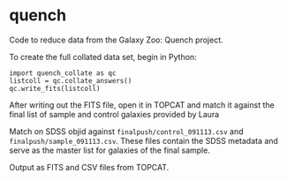 quench
======

Code to reduce data from the Galaxy Zoo: Quench project. 

To create the full collated data set, begin in Python:

```
import quench_collate as qc
listcoll = qc.collate_answers()
qc.write_fits(listcoll)
```

After writing out the FITS file, open it in TOPCAT and match it against the final list of sample and control galaxies provided by Laura

Match on SDSS objid against ```finalpush/control_091113.csv``` and ```finalpush/sample_091113.csv```. These files contain the SDSS metadata and serve as the master list for galaxies of the final sample.

Output as FITS and CSV files from TOPCAT.


